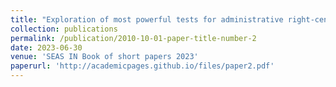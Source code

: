 ```yaml
---
title: "Exploration of most powerful tests for administrative right-censored data"
collection: publications
permalink: /publication/2010-10-01-paper-title-number-2
date: 2023-06-30
venue: 'SEAS IN Book of short papers 2023'
paperurl: 'http://academicpages.github.io/files/paper2.pdf'
---
```

